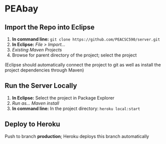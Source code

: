 # PEAbay

## Import the Repo into Eclipse
1. **In command line:** `git clone https://github.com/PEACSC590/server.git`
2. **In Eclipse:** *File > Import...*
3. *Existing Maven Projects*
4. Browse for parent directory of the project; select the project

(Eclipse should automatically connect the project to git as well as install the project dependencies through Maven)

## Run the Server Locally
1. **In Eclipse:** Select the project in Package Explorer 
2. *Run as... Maven install*
3. **In command line:** In the project directory: `heroku local:start`

## Deploy to Heroku
Push to branch **production**; Heroku deploys this branch automatically

